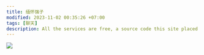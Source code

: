 ```yaml
---
title: 缅怀强子
modified: 2023-11-02 00:35:26 +07:00
tags: [聊天]
description: All the services are free, a source code this site placed on github repository and intergration with netlify service, another service that you can use is github page for hosting your own static site.
---
```




![](https://cbu01.alicdn.com/img/ibank/2018/156/629/8590926651_474286080.jpg)





